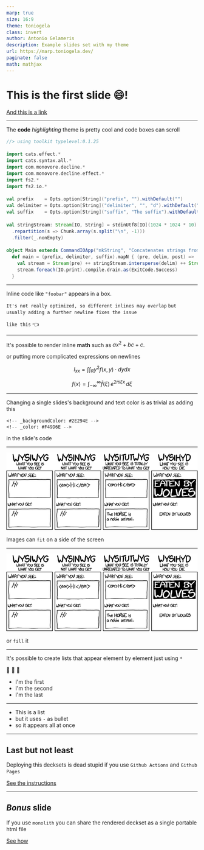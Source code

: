 ```yaml
---
marp: true
size: 16:9
theme: toniogela
class: invert
author: Antonio Gelameris
description: Example slides set with my theme
url: https://marp.toniogela.dev/
paginate: false
math: mathjax
---
```


<style>
   :root { 
      /* Overrides like the slide's color go here */
      /* --color-background: #255C46 !important; */
      /* refer to theme/toniogela.scss for variables names */
     }
</style>

<!-- _footer: "And this is the footer!" -->

# <!-- fit --> This is the **first** slide :smile:!

[And this is a link](http://google.com)

---

The **code** *highlighting* theme is pretty cool and code boxes can scroll

```scala
//> using toolkit typelevel:0.1.25

import cats.effect.*
import cats.syntax.all.*
import com.monovore.decline.*
import com.monovore.decline.effect.*
import fs2.*
import fs2.io.*

val prefix    = Opts.option[String]("prefix", "").withDefault("")
val delimiter = Opts.option[String]("delimiter", "", "d").withDefault(",")
val suffix    = Opts.option[String]("suffix", "The suffix").withDefault("")

val stringStream: Stream[IO, String] = stdinUtf8[IO](1024 * 1024 * 10)
  .repartition(s => Chunk.array(s.split("\n", -1)))
  .filter(_.nonEmpty)

object Main extends CommandIOApp("mkString", "Concatenates strings from stdin"):
  def main = (prefix, delimiter, suffix).mapN { (pre, delim, post) =>
    val stream = Stream(pre) ++ stringStream.intersperse(delim) ++ Stream(post)
    stream.foreach(IO.print).compile.drain.as(ExitCode.Success)
  }
```

---

Inline code like `"foobar"` appears in a box.

`It's not really optimized, so different inlines may overlap`
`but usually adding a further newline fixes the issue`

`like this` :point_left:

---

It's possible to render inline **math** such as $ax^2+bc+c$.

or putting more complicated expressions on newlines

$$ I_{xx}=\int\int_Ry^2f(x,y)\cdot{}dydx $$

$$
f(x) = \int_{-\infty}^\infty
    \hat f(\xi)\,e^{2 \pi i \xi x}
    \,d\xi
$$

---

<!-- _backgroundColor: #2E294E -->
<!-- _color: #F49D6E -->

Changing a single slides's background and text color is as trivial as adding this

```
<!-- _backgroundColor: #2E294E -->
<!-- _color: #F49D6E -->
```

in the slide's code

---

![bg left fit blur:1px](images/editors.png)

Images can `fit` on a side of the screen

---

![bg left fill blur:1px](images/editors.png)

or `fill` it

---

It's possible to create lists that appear element by element just using `*`

:drum: :drum: :drum:

* I'm the first
* I'm the second
* I'm the last

---

- This is a list
- but it uses `-` as bullet
- so it appears all at once

---

## Last but **not least**

Deploying this decksets is dead stupid if you
use `Github Actions` and `Github Pages`

[See the instructions](https://github.com/TonioGela/marp?tab=readme-ov-file#deploy-your-slides-with-gh-actions)

---

## *Bonus* slide

If you use `monolith` you can share the 
rendered deckset as a single portable html file

[See how](https://github.com/TonioGela/marp?tab=readme-ov-file#deploy-your-slides-with-gh-actions)